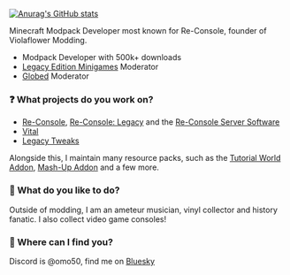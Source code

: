 [![Anurag's GitHub stats](https://github-readme-stats.vercel.app/api?username=omo50&theme=radical&show_icons=true)](https://github.com/anuraghazra/github-readme-stats)




Minecraft Modpack Developer most known for Re-Console, founder of Violaflower Modding.
- Modpack Developer with 500k+ downloads
- [Legacy Edition Minigames](https://github.com/Legacy-Edition-Minigames/Minigames) Moderator
- [Globed](https://github.com/GlobedGD/globed2) Moderator

### ❓  What projects do you work on?
- [Re-Console](https://modrinth.com/modpack/legacy-minecraft), [Re-Console: Legacy](https://github.com/ViolaFlower/Re-Console-Legacy) and the [Re-Console Server Software](https://modrinth.com/modpack/re-console-server-software)
- [Vital](https://modrinth.com/modpack/vital)
- [Legacy Tweaks](https://github.com/ViolaFlower/Legacy-Tweaks)

Alongside this, I maintain many resource packs, such as the [Tutorial World Addon](https://modrinth.com/resourcepack/tutorial-world-addon), [Mash-Up Addon](https://modrinth.com/resourcepack/mash-up-addon) and a few more.

### 🎹 What do you like to do?
Outside of modding, I am an ameteur musician, vinyl collector and history fanatic. I also collect video game consoles!

### 💭 Where can I find you?
Discord is @omo50, find me on [Bluesky](https://bsky.app/profile/omo50.bsky.social)
